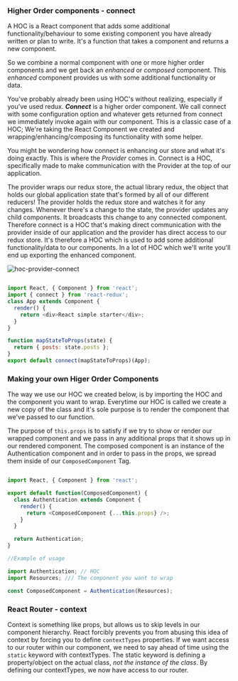 ### Higher Order components - connect
A HOC is a React component that adds some additional functionality/behaviour to some existing component you have already written or plan to write. It's a function that takes a component and returns a new component.


So we combine a normal component with one or more higher order components and we get back an _enhanced_ or _composed_ component. This _enhanced_ component provides us with some additional functionality or data.

You've probably already been using HOC's without realizing, especially if you've used redux. _**Connect**_ is a higher order component. We call connect with some configuration option and whatever gets returned from connect we immediately invoke again with our component. This is a classic case of a HOC; We're taking the React Component we created and wrapping/enhancing/composing its functionality with some helper.

You might be wondering how connect is enhancing our store and what it's doing exactly. This is where the _Provider_ comes in. Connect is a HOC, specifically made to make communication with the Provider at the top of our application.


 The provider wraps our redux store, the actual library redux, the object that holds our global application state that's formed by all of our different reducers! The provider holds the redux store and watches it for any changes. Whenever there's a change to the state, the provider updates any child components. It broadcasts this change to any connected component. Therefore connect is a HOC that's making direct communication with the provider inside of our application and the provider has direct access to our redux store. It's therefore a HOC which is used to add some additional functionality/data to our components. In a lot of HOC which we'll write you'll end up exporting the enhanced component.



![hoc-provider-connect](https://user-images.githubusercontent.com/22747985/27192917-f6eb1042-51f4-11e7-80e4-f753d1b92a26.png)

```js

import React, { Component } from 'react';
import { connect } from 'react-redux';
class App extends Component {
  render() {
    return <div>React simple starter</div>;
  }
}

function mapStateToProps(state) {
  return { posts: state.posts };
}
export default connect(mapStateToProps)(App);


```

### Making your own Higer Order Components

The way we use our HOC we created below, is by importing the HOC and the component you want to wrap. Everytime our HOC is called we create a new copy of the class and it's sole purpose is to render the component that we've passed to our function.

The purpose of `this.props` is to satisfy if we try to show or render our wrapped component and we pass in any additional props that it shows up in our rendered component. The composed component is an instance of the Authentication component and in order to pass in the props, we spread them inside of our `ComposedComponent` Tag.

```js

import React, { Component } from 'react';

export default function(ComposedComponent) {
  class Authentication extends Component {
    render() {
      return <ComposedComponent {...this.props} />;
    }
  }

  return Authentication;
}

//Example of usage

import Authentication; // HOC
import Resources; /// The component you want to wrap

const ComposedComponent = Authentication(Resources);
```

### React Router - context
Context is something like props, but allows us to skip levels in our component hierarchy. React forcibly prevents you from abusing this idea of context by forcing you to define `contextTypes` properties. If we want access to our router within our component, we need to say ahead of time using the `static` keyword with contextTypes. The static keyword is defining a property/object on the actual class, _not the instance of the class_. By defining our contextTypes, we now have access to our router.
